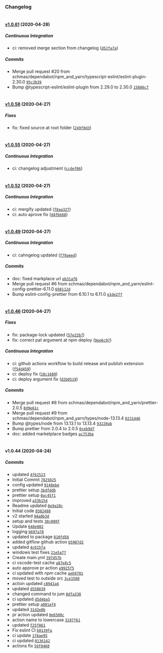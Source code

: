 ### Changelog

#
#### [v1.0.61](https://github.com/schmas/vscode-jump-to-tests/compare/v1.0.58...v1.0.61) (2020-04-28)

##### Continuous Integration

* ci: removed merge section from changelog ([`d52fa7a`](https://github.com/schmas/vscode-jump-to-tests/commit/d52fa7ae72ead8691bea3831873e8fb179d034ce))

##### Commits

- Merge pull request #20 from schmas/dependabot/npm_and_yarn/typescript-eslint/eslint-plugin-2.30.0 [`95c3b39`](https://github.com/schmas/vscode-jump-to-tests/commit/95c3b39c6a909d859127464dbd8fecaee7ae13a9)
- Bump @typescript-eslint/eslint-plugin from 2.29.0 to 2.30.0 [`15806c7`](https://github.com/schmas/vscode-jump-to-tests/commit/15806c75eb345c5d236041241bf38a3c92665a1d)

#
#### [v1.0.58](https://github.com/schmas/vscode-jump-to-tests/compare/v1.0.55...v1.0.58) (2020-04-27)

##### Fixes

* fix: fixed source at root folder ([`249f0d3`](https://github.com/schmas/vscode-jump-to-tests/commit/249f0d37188012c0637b1305392307cad2efa711))

#
#### [v1.0.55](https://github.com/schmas/vscode-jump-to-tests/compare/v1.0.52...v1.0.55) (2020-04-27)

##### Continuous Integration

* ci: changelog adjustment ([`ccdef06`](https://github.com/schmas/vscode-jump-to-tests/commit/ccdef06104141072098b906c100b84b114ad8900))

#
#### [v1.0.52](https://github.com/schmas/vscode-jump-to-tests/compare/v1.0.49...v1.0.52) (2020-04-27)

##### Continuous Integration

* ci: mergify updated ([`f8aa327`](https://github.com/schmas/vscode-jump-to-tests/commit/f8aa3278a7d419b5ff338767103d4520f91c3547))
* ci: auto aprove fix ([`d4fbb68`](https://github.com/schmas/vscode-jump-to-tests/commit/d4fbb6846f863eab07185139e8fb50bcc86b4c1d))

#
#### [v1.0.49](https://github.com/schmas/vscode-jump-to-tests/compare/v1.0.46...v1.0.49) (2020-04-27)

##### Continuous Integration

* ci: cahngelog updated ([`f79aeed`](https://github.com/schmas/vscode-jump-to-tests/commit/f79aeedc6da1cb7073a8487674a7c6f81b645247))

##### Commits

- doc: fixed markplace url [`eb31af6`](https://github.com/schmas/vscode-jump-to-tests/commit/eb31af69ee5a15403f16d81ca300b7f17bd70ac0)
- Merge pull request #6 from schmas/dependabot/npm_and_yarn/eslint-config-prettier-6.11.0 [`698112d`](https://github.com/schmas/vscode-jump-to-tests/commit/698112dafc2abc06b9c506da2f58190f3d695611)
- Bump eslint-config-prettier from 6.10.1 to 6.11.0 [`e1de2ff`](https://github.com/schmas/vscode-jump-to-tests/commit/e1de2fff0180a6eff138f7d282a7db61464be0f0)

#
#### [v1.0.46](https://github.com/schmas/vscode-jump-to-tests/compare/v1.0.44...v1.0.46) (2020-04-27)

##### Fixes

* fix: package-lock updated ([`57e22b7`](https://github.com/schmas/vscode-jump-to-tests/commit/57e22b77e7622b73627e6ac100b5ac9f687fb51d))
* fix: correct pat argument at npm deploy ([`9ee6c97`](https://github.com/schmas/vscode-jump-to-tests/commit/9ee6c97a9bbc9b70dd6573822bbe9638c607e39a))

##### Continuous Integration

* ci: github actions workflow to build release and publish extension ([`f54d459`](https://github.com/schmas/vscode-jump-to-tests/commit/f54d459538a9726ab8b0146378486a5ce649786d))
* ci: deploy fix ([`18c1689`](https://github.com/schmas/vscode-jump-to-tests/commit/18c16898ccefcc560e7cd0d7e140b606774b8e18))
* ci: deploy argument fix ([`d2b0519`](https://github.com/schmas/vscode-jump-to-tests/commit/d2b051976cc055a5e9dde09148d9c547336b9744))

##### Commits

- Merge pull request #8 from schmas/dependabot/npm_and_yarn/prettier-2.0.5 [`8d9e61c`](https://github.com/schmas/vscode-jump-to-tests/commit/8d9e61cc8f890516e7cabc2ea209e7d197aa7ea8)
- Merge pull request #9 from schmas/dependabot/npm_and_yarn/types/node-13.13.4 [`0231446`](https://github.com/schmas/vscode-jump-to-tests/commit/02314468fda15a839550671001f0b84ef8c2949f)
- Bump @types/node from 13.13.1 to 13.13.4 [`93220ab`](https://github.com/schmas/vscode-jump-to-tests/commit/93220ab6f5bc9ddb64adae595a9633791764e4d8)
- Bump prettier from 2.0.4 to 2.0.5 [`0ceb9d7`](https://github.com/schmas/vscode-jump-to-tests/commit/0ceb9d7a6fbf81b8063355dd65e6c472d78aeea8)
- doc: added marketplace badges [`ac753be`](https://github.com/schmas/vscode-jump-to-tests/commit/ac753becc9030337e04bdfa26433df1a4be5e902)

#
#### v1.0.44 (2020-04-24)

##### Commits

- updated [`4f62523`](https://github.com/schmas/vscode-jump-to-tests/commit/4f625237b82057bfbc0d1d3578f972a92aebdb46)
- Initial Commit [`7825025`](https://github.com/schmas/vscode-jump-to-tests/commit/7825025339c381cea92fe889af7dd08d34074dfd)
- config updated [`9148ebe`](https://github.com/schmas/vscode-jump-to-tests/commit/9148ebe8203ccddeb8525a5ad34343dcf8042564)
- prettier setup [`3bdfddb`](https://github.com/schmas/vscode-jump-to-tests/commit/3bdfddb193471bb10dc27884e7ec976c9542dc8c)
- prettier setup [`0ac45f1`](https://github.com/schmas/vscode-jump-to-tests/commit/0ac45f10bda35e8b94e64e6e3d289dd7feeaf717)
- improved [`a33b154`](https://github.com/schmas/vscode-jump-to-tests/commit/a33b1546ce6d1ed1d94939f8665a03332d9e5797)
- Readme updated [`0e9a28c`](https://github.com/schmas/vscode-jump-to-tests/commit/0e9a28c1f23a72bee3b6b39a965dd798cb262696)
- Initial code [`0382488`](https://github.com/schmas/vscode-jump-to-tests/commit/038248842c27779f6f7d69645ce7243e1913d42c)
- v2 started [`94a8b3d`](https://github.com/schmas/vscode-jump-to-tests/commit/94a8b3d6680b79db0130e141015366f10d6f4866)
- setup and tests [`38c080f`](https://github.com/schmas/vscode-jump-to-tests/commit/38c080f95414e997a05f5441d87b412b28885e48)
- Update [`648e802`](https://github.com/schmas/vscode-jump-to-tests/commit/648e802e4b6d73106fa7047a53f991f9f7ffd7e7)
- logging [`b697a78`](https://github.com/schmas/vscode-jump-to-tests/commit/b697a7843729da357aa3570b5ba060274ea09b73)
- updated to package [`810fd56`](https://github.com/schmas/vscode-jump-to-tests/commit/810fd56660e5c84758d07145ab011d551abb61a6)
- added gitflow github action [`b5907d2`](https://github.com/schmas/vscode-jump-to-tests/commit/b5907d2c227a9cd49f6f96545ee7d85e3cd64fd8)
- updated [`4c615fa`](https://github.com/schmas/vscode-jump-to-tests/commit/4c615fa69b6b77fcfb3a61b64d5578c675b4f3cf)
- windows test fixes [`21e5a77`](https://github.com/schmas/vscode-jump-to-tests/commit/21e5a7788801e4103a88418b1eb109ab6b566519)
- Create main.yml [`397d57b`](https://github.com/schmas/vscode-jump-to-tests/commit/397d57b1830e2cfae97818b113ac596c877df942)
- ci vscode-test cache [`a87e8c5`](https://github.com/schmas/vscode-jump-to-tests/commit/a87e8c5bed38b2123d7076f4de181b3533208b76)
- auto approve pr action [`e9925f5`](https://github.com/schmas/vscode-jump-to-tests/commit/e9925f580b305af2b2b47a5c82627dc53b12a900)
- ci updated with npm cache [`aeb9781`](https://github.com/schmas/vscode-jump-to-tests/commit/aeb9781c229e6f72574e583ce113d0d8a773e80d)
- moved test to outside src [`3ce1560`](https://github.com/schmas/vscode-jump-to-tests/commit/3ce1560c5200e52618f38e69d2694f2cdc7619dc)
- action updated [`c8941a4`](https://github.com/schmas/vscode-jump-to-tests/commit/c8941a4e6629f1cd0a1dd10f7afe051c847e9ac8)
- updated [`d558839`](https://github.com/schmas/vscode-jump-to-tests/commit/d558839b92884523c200d537d06b4cbe58b335a6)
- changed command to jum [`8dfa338`](https://github.com/schmas/vscode-jump-to-tests/commit/8dfa33874a25c7a678d4c9d7d62807f52d9335b7)
- ci updated [`d5d4ba5`](https://github.com/schmas/vscode-jump-to-tests/commit/d5d4ba5947a115ca590e97ba092fed21283eb66a)
- prettier setup [`a001af4`](https://github.com/schmas/vscode-jump-to-tests/commit/a001af4dea21391d08cd58058c6627e3ebc203cf)
- updated [`31d2e8b`](https://github.com/schmas/vscode-jump-to-tests/commit/31d2e8b550ee329c585d4555ef78ac660c7539fc)
- pr action updated [`0e6500c`](https://github.com/schmas/vscode-jump-to-tests/commit/0e6500cc0c9d3bab4a6a7306e46fa0bbf75da2e4)
- action name to lowercase [`3197f61`](https://github.com/schmas/vscode-jump-to-tests/commit/3197f61441a2750583199e1caa988b5212dc986d)
- updated [`f25f861`](https://github.com/schmas/vscode-jump-to-tests/commit/f25f86192d9b838738059a3c805222ec3e272a21)
- Fix eslint CI [`b0139fa`](https://github.com/schmas/vscode-jump-to-tests/commit/b0139fa90ccb258d7c3e7f4959839114ab8b6ae8)
- ci update [`1f8ae95`](https://github.com/schmas/vscode-jump-to-tests/commit/1f8ae9560c1074f87de5559d9b21d2c7e2604cf7)
- ci updated [`0136142`](https://github.com/schmas/vscode-jump-to-tests/commit/0136142bc5e3d9ab42513af37f1ab90b67440185)
- actions fix [`59f0460`](https://github.com/schmas/vscode-jump-to-tests/commit/59f0460b604f2ab80d7cbf17301b1f98d5cfc4e2)
